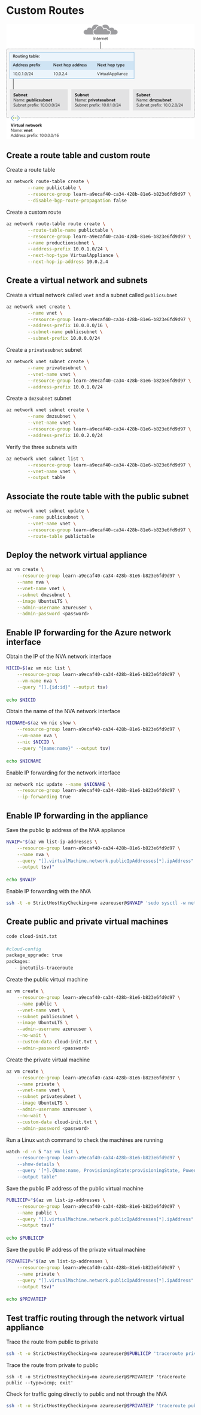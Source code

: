 # Custom Routes

![azure-virtual-network-subnets-route-table](azure-virtual-network-subnets-route-table.svg)

## Create a route table and custom route

Create a route table

```bash
az network route-table create \
        --name publictable \
        --resource-group learn-a9ecaf40-ca34-428b-81e6-b823e6fd9d97 \
        --disable-bgp-route-propagation false
```

Create a custom route

```bash
az network route-table route create \
        --route-table-name publictable \
        --resource-group learn-a9ecaf40-ca34-428b-81e6-b823e6fd9d97 \
        --name productionsubnet \
        --address-prefix 10.0.1.0/24 \
        --next-hop-type VirtualAppliance \
        --next-hop-ip-address 10.0.2.4
```

## Create a virtual network and subnets

Create a virtual network called `vnet` and a subnet called `publicsubnet`

```bash
az network vnet create \
        --name vnet \
        --resource-group learn-a9ecaf40-ca34-428b-81e6-b823e6fd9d97 \
        --address-prefix 10.0.0.0/16 \
        --subnet-name publicsubnet \
        --subnet-prefix 10.0.0.0/24
```

Create a `privatesubnet` subnet

```bash
az network vnet subnet create \
        --name privatesubnet \
        --vnet-name vnet \
        --resource-group learn-a9ecaf40-ca34-428b-81e6-b823e6fd9d97 \
        --address-prefix 10.0.1.0/24
```

Create a `dmzsubnet` subnet

```bash
az network vnet subnet create \
        --name dmzsubnet \
        --vnet-name vnet \
        --resource-group learn-a9ecaf40-ca34-428b-81e6-b823e6fd9d97 \
        --address-prefix 10.0.2.0/24
```

Verify the three subnets with

```bash
az network vnet subnet list \
        --resource-group learn-a9ecaf40-ca34-428b-81e6-b823e6fd9d97 \
        --vnet-name vnet \
        --output table
```

## Associate the route table with the public subnet

```bash
az network vnet subnet update \
        --name publicsubnet \
        --vnet-name vnet \
        --resource-group learn-a9ecaf40-ca34-428b-81e6-b823e6fd9d97 \
        --route-table publictable
```

## Deploy the network virtual appliance

```bash
az vm create \
    --resource-group learn-a9ecaf40-ca34-428b-81e6-b823e6fd9d97 \
    --name nva \
    --vnet-name vnet \
    --subnet dmzsubnet \
    --image UbuntuLTS \
    --admin-username azureuser \
    --admin-password <password>
```

## Enable IP forwarding for the Azure network interface

Obtain the IP of the NVA network interface 

```bash
NICID=$(az vm nic list \
    --resource-group learn-a9ecaf40-ca34-428b-81e6-b823e6fd9d97 \
    --vm-name nva \
    --query "[].{id:id}" --output tsv)

echo $NICID
```

Obtain the name of the NVA network interface

```bash
NICNAME=$(az vm nic show \
    --resource-group learn-a9ecaf40-ca34-428b-81e6-b823e6fd9d97 \
    --vm-name nva \
    --nic $NICID \
    --query "{name:name}" --output tsv)

echo $NICNAME
```

Enable IP forwarding for the network interface

```bash
az network nic update --name $NICNAME \
    --resource-group learn-a9ecaf40-ca34-428b-81e6-b823e6fd9d97 \
    --ip-forwarding true
```

## Enable IP forwarding in the appliance

Save the public Ip address of the NVA appliance

```bash
NVAIP="$(az vm list-ip-addresses \
    --resource-group learn-a9ecaf40-ca34-428b-81e6-b823e6fd9d97 \
    --name nva \
    --query "[].virtualMachine.network.publicIpAddresses[*].ipAddress" \
    --output tsv)"

echo $NVAIP
```

Enable IP forwarding with the NVA

```bash
ssh -t -o StrictHostKeyChecking=no azureuser@$NVAIP 'sudo sysctl -w net.ipv4.ip_forward=1; exit;'
```

## Create public and private virtual machines

```bash
code cloud-init.txt

#cloud-config
package_upgrade: true
packages:
   - inetutils-traceroute
```

Create the public virtual machine

```bash
az vm create \
    --resource-group learn-a9ecaf40-ca34-428b-81e6-b823e6fd9d97 \
    --name public \
    --vnet-name vnet \
    --subnet publicsubnet \
    --image UbuntuLTS \
    --admin-username azureuser \
    --no-wait \
    --custom-data cloud-init.txt \
    --admin-password <password>
```

Create the private virtual machine

```bash
az vm create \
    --resource-group learn-a9ecaf40-ca34-428b-81e6-b823e6fd9d97 \
    --name private \
    --vnet-name vnet \
    --subnet privatesubnet \
    --image UbuntuLTS \
    --admin-username azureuser \
    --no-wait \
    --custom-data cloud-init.txt \
    --admin-password <password>
```

Run a Linux `watch` command to check the machines are running

```bash
watch -d -n 5 "az vm list \
    --resource-group learn-a9ecaf40-ca34-428b-81e6-b823e6fd9d97 \
    --show-details \
    --query '[*].{Name:name, ProvisioningState:provisioningState, PowerState:powerState}' \
    --output table"
```

Save the public IP address of the public virtual machine

```bash
PUBLICIP="$(az vm list-ip-addresses \
    --resource-group learn-a9ecaf40-ca34-428b-81e6-b823e6fd9d97 \
    --name public \
    --query "[].virtualMachine.network.publicIpAddresses[*].ipAddress" \
    --output tsv)"

echo $PUBLICIP
```

Save the public IP address of the private virtual machine

```bash
PRIVATEIP="$(az vm list-ip-addresses \
    --resource-group learn-a9ecaf40-ca34-428b-81e6-b823e6fd9d97 \
    --name private \
    --query "[].virtualMachine.network.publicIpAddresses[*].ipAddress" \
    --output tsv)"

echo $PRIVATEIP
```

## Test traffic routing through the network virtual appliance

Trace the route from public to private

```bash
ssh -t -o StrictHostKeyChecking=no azureuser@$PUBLICIP 'traceroute private --type=icmp; exit'
```

Trace the route from private to public

```shell
ssh -t -o StrictHostKeyChecking=no azureuser@$PRIVATEIP 'traceroute public --type=icmp; exit'
```

Check for traffic going directly to public and not through the NVA

```bash
ssh -t -o StrictHostKeyChecking=no azureuser@$PRIVATEIP 'traceroute public --type=icmp; exit'
```

